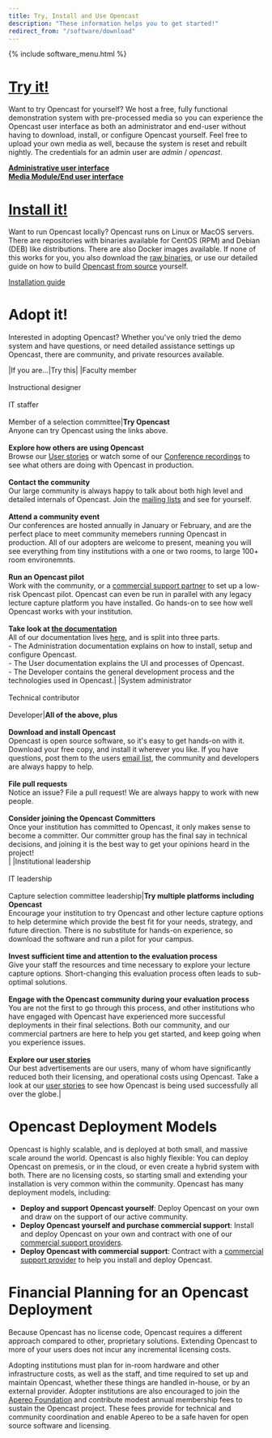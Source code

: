 ```yaml
---
title: Try, Install and Use Opencast
description: "These information helps you to get started!"
redirect_from: "/software/download"
---
```

{% include software_menu.html %}

# [Try it!](https://stable.opencast.org/)

Want to try Opencast for yourself?  We host a free, fully functional demonstration system with pre-processed media so
you can experience the Opencast user interface as both an administrator and end-user without having to download,
install, or configure Opencast yourself.  Feel free to upload your own media as well, because the system is reset
and rebuilt nightly.  The credentials for an admin user are *admin* / *opencast*.

__[Administrative user interface](https://stable.opencast.org/)__<br>
__[Media Module/End user interface](https://stable.opencast.org/engage/ui)__

# [Install it!](https://docs.opencast.org/r/5.x/admin/installation/)
Want to run Opencast locally?  Opencast runs on Linux or MacOS servers. There are repositories with binaries available for CentOS (RPM) and Debian (DEB) like distributions. There are also Docker images available. If none of this works for you, you also download the [raw binaries](https://github.com/opencast/opencast/releases), or use our detailed guide on how to build [Opencast from source](https://github.com/opencast/opencast) yourself.

[Installation guide](releases.md)

# Adopt it!
Interested in adopting Opencast?  Whether you've only tried the demo system and have questions, or need detailed
assistance settings up Opencast, there are community, and private resources available.

|If you are...|Try this|
|Faculty member<br><br>Instructional designer<br><br>IT staffer<br><br>Member of a selection committee|__Try Opencast__<br>Anyone can try Opencast using the links above.<br><br>__Explore how others are using Opencast__<br>Browse our [User stories](users.md) or watch some of our [Conference recordings](https://www.youtube.com/channel/UCyKuUY_V_5Em5OSa59AUuVg) to see what others are doing with Opencast in production.<br><br>__Contact the community__<br>Our large community is always happy to talk about both high level and detailed internals of Opencast.  Join the [mailing lists](communication.md) and see for yourself.<br><br>__Attend a community event__<br>Our conferences are hosted annually in January or February, and are the perfect place to meet community memebers running Opencast in production.  All of our adopters are welcome to present, meaning you will see everything from tiny institutions with a one or two rooms, to large 100+ room environemnts.<br><br>__Run an Opencast pilot__<br>Work with the community, or a [commercial support partner](support.md) to set up a low-risk Opencast pilot.  Opencast can even be run in parallel with any legacy lecture capture platform you have installed.  Go hands-on to see how well Opencast works with your institution.<br><br>__Take look at [the documentation](https://docs.opencast.org)__<br>All of our documentation lives [here](https://docs.opencast.org), and is split into three parts.<br>- The Administration documentation explains on how to install, setup and configure Opencast.<br>- The User documentation explains the UI and processes of Opencast.<br>- The Developer contains the general development process and the technologies used in Opencast.|
|System administrator<br><br>Technical contributor<br><br>Developer|__All of the above, plus__<br><br>__Download and install Opencast__<br>Opencast is open source software, so it's easy to get hands-on with it.  Download your free copy, and install it wherever you like.  If you have questions, post them to the users [email list](communication.md), the community and developers are always happy to help.<br><br>__File pull requests__<br>Notice an issue?  File a pull request!  We are always happy to work with new people.<br><br>__Consider joining the Opencast Committers__<br>Once your institution has committed to Opencast, it only makes sense to become a committer.  Our committer group has the final say in technical decisions, and joining it is the best way to get your opinions heard in the project!<br>|
|Institutional leadership<br><br>IT leadership<br><br>Capture selection committee leadership|__Try multiple platforms including Opencast__<br>Encourage your institution to try Opencast and other lecture capture options to help determine which provide the best fit for your needs, strategy, and future direction.  There is no substitute for hands-on experience, so download the software and run a pilot for your campus.<br><br>__Invest sufficient time and attention to the evaluation process__<br>Give your staff the resources and time necessary to explore your lecture capture options.  Short-changing this evaluation process often leads to sub-optimal solutions.<br><br>__Engage with the Opencast community during your evaluation process__<br>You are not the first to go through this process, and other institutions who have engaged with Opencast have experienced more successful deployments in their final selections.  Both our community, and our commercial partners are here to help you get started, and keep going when you experience issues.<br><br>__Explore our [user stories](users.md)__<br>Our best advertisements are our users, many of whom have significantly reduced both their licensing, and operational costs using Opencast.  Take a look at our [user stories](users.md) to see how Opencast is being used successfully all over the globe.|

# Opencast Deployment Models
Opencast is highly scalable, and is deployed at both small, and massive scale around the world.  Opencast is also
highly flexible:  You can deploy Opencast on premesis, or in the cloud, or even create a hybrid system with both.
There are no licensing costs, so starting small and extending your installation is very common within the community.
Opencast has many deployment models, including:

 - __Deploy and support Opencast yourself__: Deploy Opencast on your own and draw on the support of our active community.
 - __Deploy Opencast yourself and purchase commercial support__: Install and deploy Opencast on your own and contract with one of our [commercial support providers](support.md).
 - __Deploy Opencast with commercial support__: Contract with a [commercial support provider](support.md) to help you install and deploy Opencast.

# Financial Planning for an Opencast Deployment
Because Opencast has no license code, Opencast requires a different approach compared to other, proprietary solutions.
Extending Opencast to more of your users does not incur any incremental licensing costs.

Adopting institutions must plan for in-room hardware and other infrastructure costs, as well as the staff, and time
required to set up and maintain Opencast, whether these things are handled in-house, or by an external provider.
Adopter institutions are also encouraged to join the [Apereo Foundation](http://apereo.org) and contribute modest
annual membership fees to sustain the Opencast project. These fees provide for technical and community coordination and
enable Apereo to be a safe haven for open source software and licensing.
